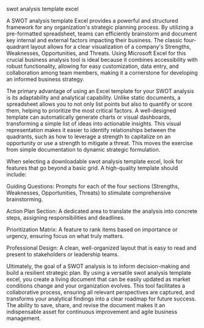 swot analysis template excel


A SWOT analysis template Excel provides a powerful and structured framework for any organization's strategic planning process. By utilizing a pre-formatted spreadsheet, teams can efficiently brainstorm and document key internal and external factors impacting their business. The classic four-quadrant layout allows for a clear visualization of a company's Strengths, Weaknesses, Opportunities, and Threats. Using Microsoft Excel for this crucial business analysis tool is ideal because it combines accessibility with robust functionality, allowing for easy customization, data entry, and collaboration among team members, making it a cornerstone for developing an informed business strategy.



The primary advantage of using an Excel template for your SWOT analysis is its adaptability and analytical capability. Unlike static documents, a spreadsheet allows you to not only list points but also to quantify or score them, helping to prioritize the most critical factors. A well-designed template can automatically generate charts or visual dashboards, transforming a simple list of ideas into actionable insights. This visual representation makes it easier to identify relationships between the quadrants, such as how to leverage a strength to capitalize on an opportunity or use a strength to mitigate a threat. This moves the exercise from simple documentation to dynamic strategic formulation.



When selecting a downloadable swot analysis template excel, look for features that go beyond a basic grid. A high-quality template should include:




Guiding Questions: Prompts for each of the four sections (Strengths, Weaknesses, Opportunities, Threats) to stimulate comprehensive brainstorming.


Action Plan Section: A dedicated area to translate the analysis into concrete steps, assigning responsibilities and deadlines.


Prioritization Matrix: A feature to rank items based on importance or urgency, ensuring focus on what truly matters.


Professional Design: A clean, well-organized layout that is easy to read and present to stakeholders or leadership teams.





Ultimately, the goal of a SWOT analysis is to inform decision-making and build a resilient strategic plan. By using a versatile swot analysis template excel, you create a living document that can be easily updated as market conditions change and your organization evolves. This tool facilitates a collaborative process, ensuring all relevant perspectives are captured, and transforms your analytical findings into a clear roadmap for future success. The ability to save, share, and revise the document makes it an indispensable asset for continuous improvement and agile business management.
